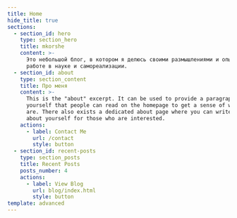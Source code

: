 ```yaml
---
title: Home
hide_title: true
sections:
  - section_id: hero
    type: section_hero
    title: mkorshe
    content: >-
      Это небольшой блог, в котором я делюсь своими размышлениями и опытом о
      работе в науке и самореализации. 
  - section_id: about
    type: section_content
    title: Про меня
    content: >-
      This is the "about" excerpt. It can be used to provide a paragraph about
      yourself that people can read on the homepage to get a sense of who you
      are. There also exists a dedicated about page where you can write more
      about yourself for those who are interested.
    actions:
      - label: Contact Me
        url: /contact
        style: button
  - section_id: recent-posts
    type: section_posts
    title: Recent Posts
    posts_number: 4
    actions:
      - label: View Blog
        url: blog/index.html
        style: button
template: advanced
---
```

